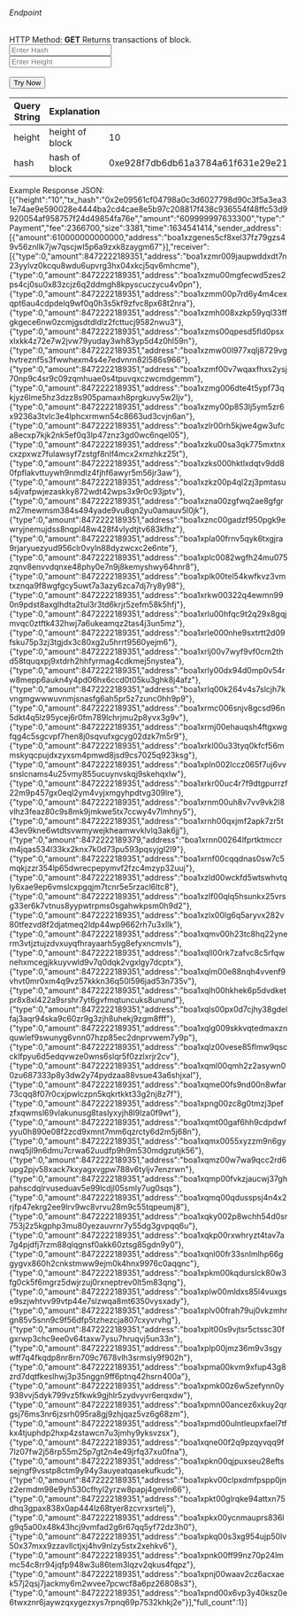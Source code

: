 <h6>Endpoint</h6>

<p id="endpoint"></p>

HTTP Method: **GET**
Returns transactions of block.
<input class="md-input" placeholder="Enter Hash" id="hash"></input><br/>
<input class="md-input" placeholder="Enter Height" id="height"></input><br/><br/>
<button class="md-button" onclick="tryNow()">Try Now</button>
<script>
    let query
   if(document.getElementById("hash").value != "" || document.getElementById("hash").value != undefined){
       query=`https://dev-stoa-boascan.bosagora.com/block-transactions?hash=${document.getElementById("hash").value || "0xe928f7db6db61a3784a61f631e29e2157a8444b659ca5d782e5c6266ff09f8e5cfdd0fad939b277532cb0b4c88ba2bb5bd45ecc2cd71612ceadc0671752027cd"}`
   }
   else{
       query=`https://dev-stoa-boascan.bosagora.com/block-transactions?height=${document.getElementById("height").value || "1"}` 
   }
   document.getElementById("endpoint").innerHTML = query
   function tryNow(){
       let query
   if(document.getElementById("hash").value != ""){
       query=`https://dev-stoa-boascan.bosagora.com/block-transactions?hash=${document.getElementById("hash").value || "0xe928f7db6db61a3784a61f631e29e2157a8444b659ca5d782e5c6266ff09f8e5cfdd0fad939b277532cb0b4c88ba2bb5bd45ecc2cd71612ceadc0671752027cd"}`
   }
   else{
       query=`https://dev-stoa-boascan.bosagora.com/block-transactions?height=${document.getElementById("height").value || "1"}` 
   }
   document.getElementById("endpoint").innerHTML = query
        document.getElementById("showResult").innerHTML =""
        fetch(query).then((res) => {
            res.json().then((res) => {
                document.getElementById("showResult").innerHTML = JSON.stringify(res)
                document.getElementById("endpoint").innerHTML =query
                })
        }).catch((err) => {
            console.log(err)
        })
    }
</script>
<p id="showResult"></p>

| Query String | Explanation    | Example                            |
| ------------ | -------------- | ---------------------------------- |
| height      | height of block | 10 |
| hash      | hash of block | 0xe928f7db6db61a3784a61f631e29e2157a8444b659ca5d782e5c6266ff09f8e5cfdd0fad939b277532cb0b4c88ba2bb5bd45ecc2cd71612ceadc0671752027cd |


Example Response JSON:<br/>
[{"height":"10","tx_hash":"0x2e09561cf04798a0c3d6027798d90c3f5a3ea31e74ae9e590028e4444ba2cd4cae8e5b97c208817f438c936554f48ffc53d9920054af958757f24d49854fa76e","amount":"609999997633300","type":"Payment","fee":2366700,"size":3381,"time":1634541414,"sender_address":[{"amount":610000000000000,"address":"boa1xzgenes5cf8xel37fz79gzs49v56znllk7jw7qscjwl5p6a9zxk8zaygm67"}],"receiver":[{"type":0,"amount":8472222189351,"address":"boa1xzmr009jaupwddxdt7n23yylvz0kcqu8wdu6upvrg3hx04xkcj5qv6mhcme"},{"type":0,"amount":8472222189351,"address":"boa1xzmu00mgfecwd5zes2ps4cj0su0x83zcjz6q2ddmgh8kpyscuczycu4v0pn"},{"type":0,"amount":8472222189351,"address":"boa1xzmm00p7rd6y4m4cexqpt6au4cdpdelq9wf0q0h3s5kf9zfvc8px68t2nra"},{"type":0,"amount":8472222189351,"address":"boa1xzmh008xzkp59yql33ffgkgece6nw0zcmjgsdtdldlz2fcttucj9582nwu3"},{"type":0,"amount":8472222189351,"address":"boa1xzms00qpesd5fld0psxxlxkk4z72e7w2jvw79yuday3wh83yp5d4z0hl59n"},{"type":0,"amount":8472222189351,"address":"boa1xzmw00l977xqlj8729vghvtreznf5s3fwwhexm4s4e7edvnrn82l586s966"},{"type":0,"amount":8472222189351,"address":"boa1xzmf00v7wqaxfhxs2ysj70np9c4sr9c09zqmhuae0s4tpuvqxczwcmdgemm"},{"type":0,"amount":8472222189351,"address":"boa1xzmg006dte4t5ypf73qkjyz6lme5hz3dzz8s905pamaxh8prgkuvy5w2ljv"},{"type":0,"amount":8472222189351,"address":"boa1xzmy00p853lj5ym5zr6x9236a3tvlc3e4lphcxrmwn54c8663ud3cvjn6an"},{"type":0,"amount":8472222189351,"address":"boa1xzlr00rh5kjwe4gw3ufca8ecxp7kjk2nk5ef0q3lp47znz3gd0wc6nqel05"},{"type":0,"amount":8472222189351,"address":"boa1xzku00sa3qk775mxtnxcxzpxwz7fulawsyf7zstgf8nlf4mcx2xmzhkz25t"},{"type":0,"amount":8472222189351,"address":"boa1xzks000hktlxdqtv9dd80fpflakvttuywh9nmdlz4fjhf6awyr5m56jr3aw"},{"type":0,"amount":8472222189351,"address":"boa1xzkz00p4ql2zj3pmtasus4jvafpwjezaskky872wdt42wps3x9r0c93jptv"},{"type":0,"amount":8472222189351,"address":"boa1xzna00zgfwq2ae8gfgrm27mewmsm384s494yade9vu8qn2yu0amauv5l0jk"},{"type":0,"amount":8472222189351,"address":"boa1xznc00gadzf950pgk9ewryjnemujdss8nqpl48w428f4vlydtjtv683kfhz"},{"type":0,"amount":8472222189351,"address":"boa1xpla00frnv5qyk6txgjra9rjaryuezyud956clr0vyln88dyzwcxc2e6nte"},{"type":0,"amount":8472222189351,"address":"boa1xplc0082wgfh24mu075zqnv8envvdqnxe48phy0e7n9j8kemyshwy64hnr8"},{"type":0,"amount":8472222189351,"address":"boa1xplk00tel54kwfkvz3vmtxznqa9f8wgfgcy5uwt7a3azy6zca7dj7ry8y98"},{"type":0,"amount":8472222189351,"address":"boa1xrkw00322q4ewmn990n9pdst8axglhdta2tul3r3td6krjr5zefm58k5hfj"},{"type":0,"amount":8472222189351,"address":"boa1xrlu00hfqc9t2q29x8gqjmvqc0ztftk432hwj7a6ukeamqz2tas4j3un5mz"},{"type":0,"amount":8472222189351,"address":"boa1xrle000nhe9sxtrtt2d09fsku75p3zj3tgjdx3c80xg2u5hrrt9560yejm6"},{"type":0,"amount":8472222189351,"address":"boa1xrlj00v7wyf9vf0cm2thd58tquqxpj9xtdrh2hhfyrmag4cdkmej5nystea"},{"type":0,"amount":8472222189351,"address":"boa1xrly00dx94d0mp0v54rw8mepp6aukn4y4pd06hx6ccd0t05ku3ghk8j4afz"},{"type":0,"amount":8472222189351,"address":"boa1xrlq00k264v4s7slcjh7kvngmgwwwuvnmjsnasfg6ah5pr5z7zunc0hh9p9"},{"type":0,"amount":8472222189351,"address":"boa1xrmc006snjv8gcsd96n5dkt4q5lz95ycej6r0fm789lchrjmu2p8yvx3g9v"},{"type":0,"amount":8472222189351,"address":"boa1xrmj00ehauqsh4ftgxwgfqg4c5sgcvpf7hen8j0sqvufxgcyg02dzk7m5r9"},{"type":0,"amount":8472222189351,"address":"boa1xrkl00u33tyq0kfcf56mmskyqcpujdxzyxsm4pmwd8jsd9cs7025q923ksg"},{"type":0,"amount":8472222189351,"address":"boa1xpln002lccz065f7uj6vvsnslcnams4u25vmy855ucuynvskqj9skehqxlw"},{"type":0,"amount":8472222189351,"address":"boa1xrkr00uc4r7f9dtgpurrzf22m9p457gx0eql2ym4vyjxmgyhpdtvg309lre"},{"type":0,"amount":8472222189351,"address":"boa1xrnm00uh8v7vv9vk2l8vlhz3feaz80c9s8mk9jmkwe5tx7ccwy4v7lmhny5"},{"type":0,"amount":8472222189351,"address":"boa1xrnh00qxjmf2apk7zr5t43ev9kne6wtdtsvwmywejkheamwvklvlq3ak6jj"},{"type":0,"amount":8472222189379,"address":"boa1xrnn00264lfprtktmccrm4jqas534l33kx2knx7k0d73pu593pqsyjgl2l9"},{"type":0,"amount":8472222189351,"address":"boa1xrnf00cqqdnas0sw7c5mqkjzzr354lp65dwrecpepymvf2fzc4mzyp32uuj"},{"type":0,"amount":8472222189351,"address":"boa1xzld00wckfd5wtswhvtqly6xae9ep6vmslcxpgqjm7tcnr5e5rzacl6ltc8"},{"type":0,"amount":8472222189351,"address":"boa1xzlf00qlq5hsunkx25vrsg33er6k7vtnus8yypwtrpms0sgahwkpsm0h9d2"},{"type":0,"amount":8472222189351,"address":"boa1xzlx00lg6q5aryvx282v80tfezvd8f2djatmeq2ldp44wp9662rh7u3xllk"},{"type":0,"amount":8472222189351,"address":"boa1xqmv00h23tc8hq22ynerm3vtjztujzdvxuyqfhrayaarh5yg8efyxncmvls"},{"type":0,"amount":8472222189351,"address":"boa1xqll00rk7zafvc8c5rfqwnehxmcegjkkuyvwld9v7q0dqk2vgxlgy7dcptx"},{"type":0,"amount":8472222189351,"address":"boa1xqlm00e88nqh4vvenf9vhvt0mr0xm4q9vz57kkkn36q50l596jad53n735v"},{"type":0,"amount":8472222189351,"address":"boa1xqlh00hkhek6p5dvdketpr8x8xl422a9srshr7yt6gvfmqtuncuks8unund"},{"type":0,"amount":8472222189351,"address":"boa1xqls00px0d7cjhy38gdelfaj3aqr94ska9c60zr9g3zjh8uhekj9zgm8fff"},{"type":0,"amount":8472222189351,"address":"boa1xqlg009skkvqtedmaxznquwlef9swunyg6vnn07hzp85ec2dnprvwem7y9p"},{"type":0,"amount":8472222189351,"address":"boa1xqlz00vese85flmw9qsccklfpyu6d5edqvwze0wns6slqr5f0zzlxrjr2cv"},{"type":0,"amount":8472222189351,"address":"boa1xqml00qmh2z2asywn00zu687333p8y3dw2y74pydzaa88vsue43a6shjxal"},{"type":0,"amount":8472222189351,"address":"boa1xqme00fs9nd00n8wfar73cqq8f07r0cxjpwlczpn5kqkrtkkt33g2nj8z7f"},{"type":0,"amount":8472222189351,"address":"boa1xpng00zc8g0tmzj3pefzfxqwmsl69vlakunusg8taslyxyjh8l9lza0f9wt"},{"type":0,"amount":8472222189351,"address":"boa1xqmt00gaf6hh9cdpdwfyyu0h890e08f2zcd9xmnt7mm6qzrcty6d2m5j68n"},{"type":0,"amount":8472222189351,"address":"boa1xqmx0055xyzzm9n6gynwq5jl9n6dmu7crwa62uudfp9h9m530mdgzutjk56"},{"type":0,"amount":8472222189351,"address":"boa1xqmz00w7wa9qcc2rd6upg2pjv58xack7kxyagxvgpw788v6tyljv7enzrwn"},{"type":0,"amount":8472222189351,"address":"boa1xqmp00fvkzjaucwj37ghpahscdqlrvuseduav5e99lcdjl05smly7ug0sqs"},{"type":0,"amount":8472222189351,"address":"boa1xqmq00qdusspsj4n4x2rjfp47ekrg2ee9lrv9wc8vrvu28m9c55tqpeumj8"},{"type":0,"amount":8472222189351,"address":"boa1xqky002p8wchh54d0sr753j2z5kgphp3mu80yezauvrnr7y55dg3gvpqq6u"},{"type":0,"amount":8472222189351,"address":"boa1xqkp00rxwhryzt4tav7a7g4pjdfj7rzm88qlqgnsf0akk60ztsg85gdn9y0"},{"type":0,"amount":8472222189351,"address":"boa1xqnl00fr33snlmlhp66ggygvx860h2cnkstmww9ejm0k4hnx9976c0aqqnc"},{"type":0,"amount":8472222189351,"address":"boa1xpkm00kqdurslck80w3fg0ck5f6mgrz5dwjrzuj0rxneptrev0lt5m83qng"},{"type":0,"amount":8472222189351,"address":"boa1xplw00mldxs85l4vuxgse9szjwhtvv99vtp44e7slzwqa8mt6350vysxady"},{"type":0,"amount":8472222189351,"address":"boa1xplv00frah79uj0vkzmhrgn85v5snn9c9f56dfp5tzhezcja807cxyvrvhg"},{"type":0,"amount":8472222189351,"address":"boa1xplt00s9vjtsr5ctssc30fgxrwp3chc9ee0v64taxw7ysu7hruqvj5un33n"},{"type":0,"amount":8472222189351,"address":"boa1xplp00jmz36m9v3sgywff7q4fkqdp8nr8rn709c7678vlh3srmsly9f902h"},{"type":0,"amount":8472222189351,"address":"boa1xpma00kvm9xfup43g8zrd7dqtfkeslhwj3p35nggn9ff6ptnq42hsrn400a"},{"type":0,"amount":8472222189351,"address":"boa1xpmk00z6w5zefynn0y938vvj5dyk799vz5fkwk9gjhlr5zydvyvr6erqxdw"},{"type":0,"amount":8472222189351,"address":"boa1xpmn00ancez6xkuy2qrgsj76ms3nr6jzsrh095ra8gj9zhjqaz5vz6g68zm"},{"type":0,"amount":8472222189351,"address":"boa1xpmd00ulntleupxfael7tfkx4tjuphdp2hxp4zstawcn7u3jmhy9yksvzsx"},{"type":0,"amount":8472222189351,"address":"boa1xqne00f2q9pzqyvqq9f7lz07fw2j58rp55m25p7gt2n4e49jrfq37xu0fna"},{"type":0,"amount":8472222189351,"address":"boa1xpkn00qjpuxseu28eftssejngf9vsstp8ctm9y94y3auyeatqasekufkudc"},{"type":0,"amount":8472222189351,"address":"boa1xpkv00clpxdmfpspp0jnz2ermdm98e9yh530cfhyl2yrzw8papj4gevln66"},{"type":0,"amount":8472222189351,"address":"boa1xpkt00glrqke94attxn75dhq3gpax838x0ap444lz68tyer8zcvrxsrtelj"},{"type":0,"amount":8472222189351,"address":"boa1xpkx00ycnmauprs836lg9q5a00x48k43hcj9vmfad2g6r67qq5yf72dz3h0"},{"type":0,"amount":8472222189351,"address":"boa1xpkq00s3xg954ujp50lv50x37mxx9zzavllctjxj4hv9nlzy5stx2xehkv6"},{"type":0,"amount":8472222189351,"address":"boa1xpnk00ff99nz70p24lmmc54c8rr94jqfp948w3u86tem3lqzv2qkus4fqpz"},{"type":0,"amount":8472222189351,"address":"boa1xpnj00waav2cz6acxaek57j2qsj7jackmy6m2wvee7pcwcf8a6pz26808s3"},{"type":0,"amount":8472222189351,"address":"boa1xpnd00x6vp3y40ksz0e6twxznr6jaywzqxygezxys7rpnq69p7532khkj2e"}],"full_count":1}]


